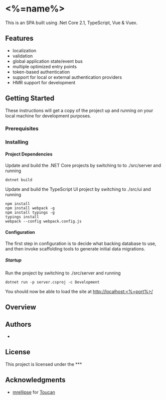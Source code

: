 # <%=name%>

This is an SPA built using .Net Core 2.1, TypeScript, Vue & Vuex.

## Features
* localization
* validation
* global application state/event bus
* multiple optimized entry points
* token-based authentication
* support for local or external authentication providers
* HMR support for development

## Getting Started

These instructions will get a copy of the project up and running on your local machine for development purposes.

### Prerequisites


### Installing


#### Project Dependencies
Update and build the .NET Core projects by switching to to ./src/server and running

```DOS
dotnet build
```

Update and build the TypeScript UI project by switching to ./src/ui and running

```DOS
npm install
npm install webpack -g
npm install typings -g
typings install
webpack --config webpack.config.js
```
#### Configuration

The first step in configuration is to decide what backing database to use, and then invoke scaffolding tools to generate initial data migrations.

##### Startup
Run the project by switching to ./src/server and running

```DOS
dotnet run -p server.csproj -c Development
```
You should now be able to load the site at [http://localhost:<%=port%>/](http://localhost:<%=port%>/) 


## Overview


## Authors

* 

## License

This project is licensed under the ***

## Acknowledgments

* [mrellipse](https://github.com/mrellipse) for [Toucan](https://github.com/mrellipse/toucan)

